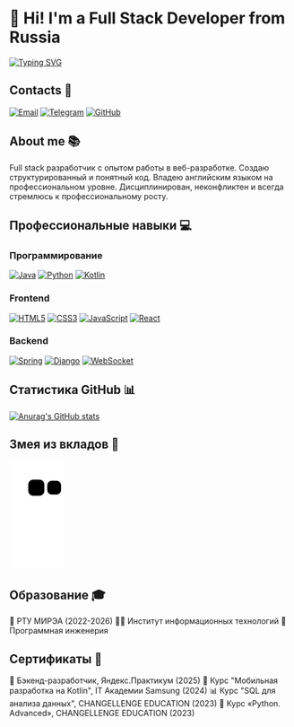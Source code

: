# 👋 Hi! I'm a Full Stack Developer from Russia

[![Typing SVG](https://readme-typing-svg.herokuapp.com?font=Poppins&weight=600&size=25&pause=1000&color=1901BB&background=5A9DFF00&vCenter=true&width=435&height=35&lines=Full+Stack+Developer)](https://github.com/MishaAstanin)

## Contacts 📱
[![Email](https://img.shields.io/badge/Gmail-D14836?style=flat&logo=gmail&logoColor=white)](mailto:misha100904@gmail.com)
[![Telegram](https://img.shields.io/badge/Telegram-2CA5E0?style=flat&logo=telegram&logoColor=white)](https://t.me/MishaAstanin)
[![GitHub](https://img.shields.io/badge/GitHub-100000?style=flat&logo=github&logoColor=white)](https://github.com/MishaAstanin)

## About me 📚
Full stack разработчик с опытом работы в веб-разработке. Создаю структурированный и понятный код. Владею английским языком на профессиональном уровне. Дисциплинирован, неконфликтен и всегда стремлюсь к профессиональному росту.

## Профессиональные навыки 💻
### Программирование
[![Java](https://img.shields.io/badge/java-%23ED8B00.svg?style=for-the-badge&logo=java&logoColor=white)]()
[![Python](https://img.shields.io/badge/python-%2314354C.svg?style=for-the-badge&logo=python&logoColor=white)]()
[![Kotlin](https://img.shields.io/badge/kotlin-%237F52FF.svg?style=for-the-badge&logo=kotlin&logoColor=white)]()

### Frontend
[![HTML5](https://img.shields.io/badge/html5-%23E34F26.svg?style=for-the-badge&logo=html5&logoColor=white)]()
[![CSS3](https://img.shields.io/badge/css3-%1572B6DA.svg?style=for-the-badge&logo=css3&logoColor=white)]()
[![JavaScript](https://img.shields.io-badges/javascript-F7DF1E.svg?style=for-the-badge&logo=javascript&logoColor=black)]()
[![React](https://img.shields.io/badge/react-%2320232a.svg?style=for-the-badge&logo=react&logoColor=%2361DAFB)]()

### Backend
[![Spring](https://img.shields.io/badge/spring-%236DB33F.svg?style=for-the-badge&logo=spring&logoColor=white)]()
[![Django](https://img.shields.io/badge/django-%23092E20.svg?style=for-the-badge&logo=django&logoColor=white)]()
[![WebSocket](https://img.shields.io/badge/WebSocket-000000?style=for-the-badge&logo=websocket&logoColor=white)]()

## Статистика GitHub 📊
[![Anurag's GitHub stats](https://github-readme-stats.vercel.app/api?username=MishaAstanin&show_icons=true&theme=radical)](https://github.com/anuraghazra/github-readme-stats)

## Змея из вкладов 🐍
![Snake animation](https://github.com/MishaAstanin/MishaAstanin/blob/output/github-contribution-grid-snake.svg)

## Образование 🎓
🏫 РТУ МИРЭА (2022-2026)
👨‍💻 Институт информационных технологий
🔧 Программная инженерия

## Сертификаты 📜
🎯 Бэкенд-разработчик, Яндекс.Практикум (2025)
📱 Курс "Мобильная разработка на Kotlin", IT Академии Samsung (2024)
📊 Курс "SQL для анализа данных", CHANGELLENGE EDUCATION (2023)
🐍 Курс «Python. Advanced», CHANGELLENGE EDUCATION (2023)